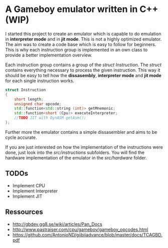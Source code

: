 # A Gameboy emulator written in C++ (WIP)

I started this project to create an emulator which is capable to do emulation in **interpreter mode** and in **jit mode**.
This is not a highly optimized emulator. The aim was to create a code base which is easy to follow for beginners.
This is why each instruction group is implemented in an own class to provide a better implementation overview.

Each instruction group contains a group of the *struct Instruction*. The *struct* contains everything necessary to process the given instruction. This way it should be easy to tell how the **dissasembly**, **interpreter mode** and **jit mode** for each single instruction works.

```cpp
struct Instruction
{
    short length;
    unsigned char opcode;
    std::function<std::string (int)> getMnemonic;
    std::function<short (Cpu)> executeInterpreter;
    //TODO JIT with DynASM getAsm();
};
```

Further more the emulator contains a simple dissasembler and aims to be cycle accurate.

If you are just interested on how the implementation of the instructions were done, just look into the *src/instructions* subfolders.
You will find the hardware implementation of the emulator in the *src/hardware* folder. 

## TODOs
- Implement CPU
- Implement Interpreter
- Implement JIT

## Ressources

- http://gbdev.gg8.se/wiki/articles/Pan_Docs
- http://www.pastraiser.com/cpu/gameboy/gameboy_opcodes.html
- https://github.com/AntonioND/giibiiadvance/blob/master/docs/TCAGBD.pdf